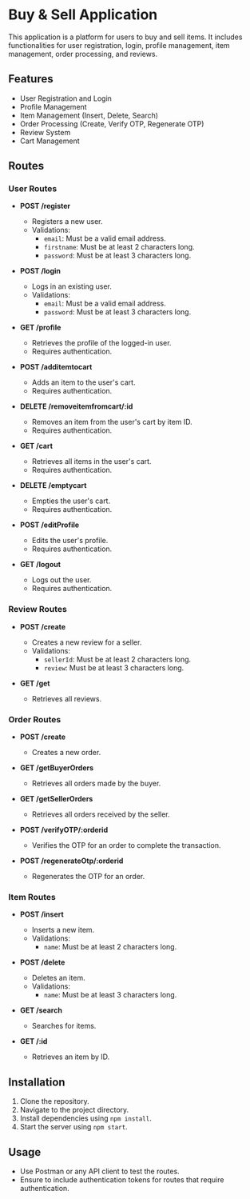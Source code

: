 # Buy & Sell Application

This application is a platform for users to buy and sell items. It includes functionalities for user registration, login, profile management, item management, order processing, and reviews.

## Features

- User Registration and Login
- Profile Management
- Item Management (Insert, Delete, Search)
- Order Processing (Create, Verify OTP, Regenerate OTP)
- Review System
- Cart Management

## Routes

### User Routes

- **POST /register**
  - Registers a new user.
  - Validations: 
    - `email`: Must be a valid email address.
    - `firstname`: Must be at least 2 characters long.
    - `password`: Must be at least 3 characters long.

- **POST /login**
  - Logs in an existing user.
  - Validations:
    - `email`: Must be a valid email address.
    - `password`: Must be at least 3 characters long.

- **GET /profile**
  - Retrieves the profile of the logged-in user.
  - Requires authentication.

- **POST /additemtocart**
  - Adds an item to the user's cart.
  - Requires authentication.

- **DELETE /removeitemfromcart/:id**
  - Removes an item from the user's cart by item ID.
  - Requires authentication.

- **GET /cart**
  - Retrieves all items in the user's cart.
  - Requires authentication.

- **DELETE /emptycart**
  - Empties the user's cart.
  - Requires authentication.

- **POST /editProfile**
  - Edits the user's profile.
  - Requires authentication.

- **GET /logout**
  - Logs out the user.
  - Requires authentication.

### Review Routes

- **POST /create**
  - Creates a new review for a seller.
  - Validations:
    - `sellerId`: Must be at least 2 characters long.
    - `review`: Must be at least 3 characters long.

- **GET /get**
  - Retrieves all reviews.

### Order Routes

- **POST /create**
  - Creates a new order.

- **GET /getBuyerOrders**
  - Retrieves all orders made by the buyer.

- **GET /getSellerOrders**
  - Retrieves all orders received by the seller.

- **POST /verifyOTP/:orderid**
  - Verifies the OTP for an order to complete the transaction.

- **POST /regenerateOtp/:orderid**
  - Regenerates the OTP for an order.

### Item Routes

- **POST /insert**
  - Inserts a new item.
  - Validations:
    - `name`: Must be at least 2 characters long.

- **POST /delete**
  - Deletes an item.
  - Validations:
    - `name`: Must be at least 3 characters long.

- **GET /search**
  - Searches for items.

- **GET /:id**
  - Retrieves an item by ID.

## Installation

1. Clone the repository.
2. Navigate to the project directory.
3. Install dependencies using `npm install`.
4. Start the server using `npm start`.

## Usage

- Use Postman or any API client to test the routes.
- Ensure to include authentication tokens for routes that require authentication.
